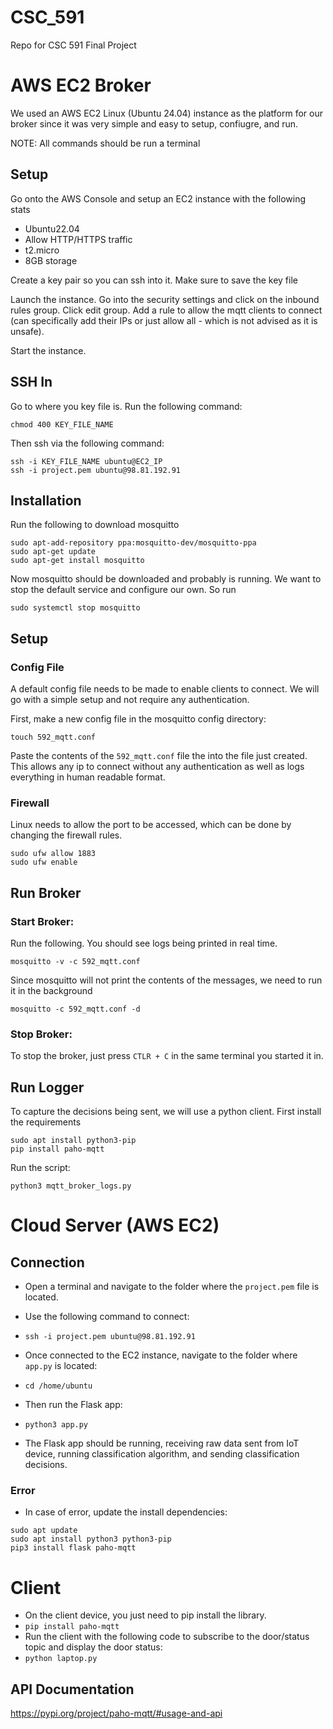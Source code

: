 # CSC_591
Repo for CSC 591 Final Project

# AWS EC2 Broker

We used an AWS EC2 Linux (Ubuntu 24.04) instance as the platform for our broker since it was very simple and easy to setup, confiugre, and run.

NOTE: All commands should be run a terminal


## Setup
Go onto the AWS Console and setup an EC2 instance with the following stats
- Ubuntu22.04
- Allow HTTP/HTTPS traffic
- t2.micro
- 8GB storage

Create a key pair so you can ssh into it. Make sure to save the key file

Launch the instance. Go into the security settings and click on the inbound rules group. Click edit group. Add a rule to allow the mqtt clients to connect (can specifically add their IPs or just allow all - which is not advised as it is unsafe).

Start the instance.

## SSH In

Go to where you key file is. Run the following command:
```
chmod 400 KEY_FILE_NAME
```

Then ssh via the following command:
```
ssh -i KEY_FILE_NAME ubuntu@EC2_IP
ssh -i project.pem ubuntu@98.81.192.91
```

## Installation

Run the following to download mosquitto  

```
sudo apt-add-repository ppa:mosquitto-dev/mosquitto-ppa
sudo apt-get update
sudo apt-get install mosquitto
```  

Now mosquitto should be downloaded and probably is running. We want to stop the default service and configure our own. So run  

```
sudo systemctl stop mosquitto
```  


## Setup
### Config File
A default config file needs to be made to enable clients to connect. We will go with a simple setup and not require any authentication.

First, make a new config file in the mosquitto config directory: 

```
touch 592_mqtt.conf
```  

Paste the contents of the `592_mqtt.conf` file the into the file just created. This allows any ip to connect without any authentication as well as logs everything in human readable format.

### Firewall
Linux needs to allow the port to be accessed, which can be done by changing the firewall rules.

```
sudo ufw allow 1883 
sudo ufw enable
```


## Run Broker
### Start Broker:

Run the following. You should see logs being printed in real time.

```
mosquitto -v -c 592_mqtt.conf
``` 

Since mosquitto will not print the contents of the messages, we need to run it in the background

```
mosquitto -c 592_mqtt.conf -d
``` 

### Stop Broker:
To stop the broker, just press `CTLR + C` in the same terminal you started it in.

## Run Logger
To capture the decisions being sent, we will use a python client. First install the requirements

~~~
sudo apt install python3-pip
pip install paho-mqtt
~~~

Run the script:
~~~
python3 mqtt_broker_logs.py
~~~

# Cloud Server (AWS EC2)
## Connection
- Open a terminal and navigate to the folder where the `project.pem` file is located.  
- Use the following command to connect:  
- `ssh -i project.pem ubuntu@98.81.192.91`

- Once connected to the EC2 instance, navigate to the folder where `app.py` is located:
- `cd /home/ubuntu`
- Then run the Flask app:
- `python3 app.py`
- The Flask app should be running, receiving raw data sent from IoT device, running classification algorithm, and sending classification decisions.

### Error
- In case of error, update the install dependencies:
```
sudo apt update
sudo apt install python3 python3-pip
pip3 install flask paho-mqtt
```

# Client
- On the client device, you just need to pip install the library.
- `pip install paho-mqtt`  
- Run the client with the following code to subscribe to the door/status topic and display the door status:  
- `python laptop.py` 


## API Documentation
https://pypi.org/project/paho-mqtt/#usage-and-api
